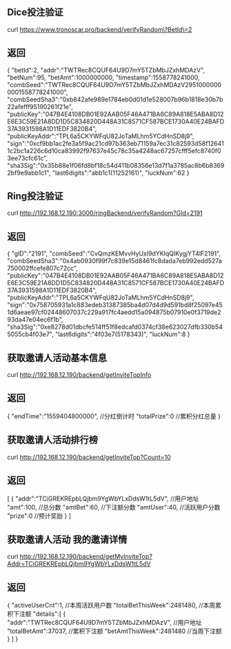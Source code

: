 ## Dice投注验证
curl https://www.tronoscar.pro/backend/verifyRandom\?BetId\=2

## 返回
      
{
    "betId":2,
    "addr":"TWTRec8CQUF64U9D7mY5TZbMbJZxhMDAzV",
    "betNum":95,
    "betAmt":1000000000,
    "timestamp":1558778241000,
    "combSeed":"TWTRec8CQUF64U9D7mY5TZbMbJZxhMDAzV29510000000001558778241000",
    "combSeedSha3":"0xb842afe989e1784eb0d01d1e528007b96b1818e30b7b22afefff95190261f21e",
    "publicKey":"047B4E4108DB01E92AAB05F46A471BA6C89A818E5ABA8D12E6E3C59E21A8DD1D5C834820D448A31C8571CF587BCE1730A40E24BAFD37A3931598A1D11EDF3820B4",
    "publicKeyAddr":"TPL6a5CKYWFqU82JoTaMLhm5YCdHnSD8j9",
    "sign":"0xcf9bb1ac2fe3a5f9ac21cd97b363eb71159a7ec31c82593d58f126411c2bc1a226c6d10ca83992f97637e45c78c35a4248ac67257cfff5efc8740f03ee73cfc61c",
    "sha3Sig":"0x35b88e1f06fd8bf18c54d411b08356e13d7f1a3785ac8b6b83692bf9e9abb1c1",
    "last6digits":"abb1c1(11252161)",
    "luckNum":62
}


## Ring投注验证
curl http://192.168.12.190:3000/ringBackend/verifyRandom?GId=2191
## 返回
      
{ 
    "gID":"2191",
    "combSeed":"CvQmzKEMvvHyUxl9dYKIqQIKygjYT4lF2191",
    "combSeedSha3":"0x4ab0930f99f7c839e15d8461fc8dada7eb992edd527a750002ffcefe807c72cc",
    "publicKey":"047B4E4108DB01E92AAB05F46A471BA6C89A818E5ABA8D12E6E3C59E21A8DD1D5C834820D448A31C8571CF587BCE1730A40E24BAFD37A3931598A1D11EDF3820B4",
    "publicKeyAddr":"TPL6a5CKYWFqU82JoTaMLhm5YCdHnSD8j9",
    "sign":"0x758705931a1c883edeb31387385ba4d07d4d9d591bd8f25097e451d6aeae97cf02448607037c229a917fc4aedd15a094875b07910e0f3719de293da47e04ec6f1b",
    "sha3Sig":"0xe8278d01dbcfe514ff51f8edcafd0374cf38e623027dfb330b545055cb4f03e7",
    "last6digits":"4f03e7(5178343)",
    "luckNum":8
}


## 获取邀请人活动基本信息
curl http://192.168.12.190/backend/getInviteTopInfo
## 返回
{
    "endTime":"1559404800000", //分红倒计时
    "totalPrize":0  //累积分红总量
}


## 获取邀请人活动排行榜
curl http://192.168.12.190/backend/getInviteTop?Count=10
## 返回
[
    {
        "addr":"TCiGREKREpbLQjbm9YgWbYLxDdsW1tL5dV", //用户地址
        "amt":100,      //总分数
        "amtBet":60,    //下注额分数
        "amtUser":40,   //活跃用户分数
        "prize":0       //预计奖励
    }
]


## 获取邀请人活动 我的邀请详情
curl http://192.168.12.190/backend/getMyInviteTop?Addr=TCiGREKREpbLQjbm9YgWbYLxDdsW1tL5dV
## 返回
{
    "activeUserCnt":1,                                      //本周活跃用户数
    "totalBetThisWeek":2481480,                             //本周累积下注额
    "details":[
        {
            "addr":"TWTRec8CQUF64U9D7mY5TZbMbJZxhMDAzV",    //用户地址
            "totalBetAmt":37037,                            //累积下注额
            "betAmtThisWeek":2481480                        //当周下注额
        }
    ]
}